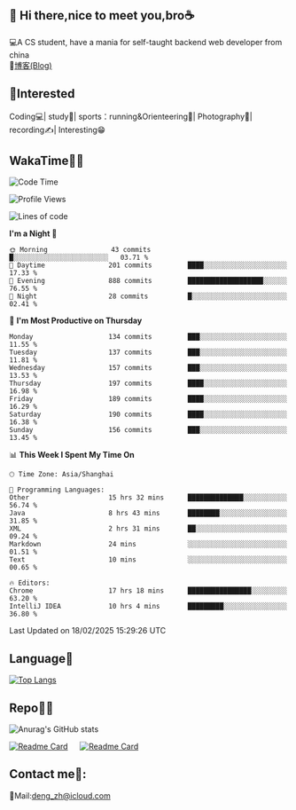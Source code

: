 👋 Hi there,nice to meet you,bro☕
---
💻A CS student, have a mania for self-taught backend web developer from china   
📌[博客(Blog)](https://github.com/HealUP/MyBlog)

 <!-- waka-box start -->
 <!-- waka-box end -->
 
🧲**Interested**
--
Coding💻| study📖| sports：running&Orienteering🏃‍| Photography📸| recording✍️| Interesting😁

WakaTime👨‍💻
---
<!--START_SECTION:waka-->
![Code Time](http://img.shields.io/badge/Code%20Time-2%2C538%20hrs%2038%20mins-blue)

![Profile Views](http://img.shields.io/badge/Profile%20Views-12-blue)

![Lines of code](https://img.shields.io/badge/From%20Hello%20World%20I%27ve%20Written-205.1%20thousand%20lines%20of%20code-blue)

**I'm a Night 🦉** 

```text
🌞 Morning                43 commits          █░░░░░░░░░░░░░░░░░░░░░░░░   03.71 % 
🌆 Daytime                201 commits         ████░░░░░░░░░░░░░░░░░░░░░   17.33 % 
🌃 Evening                888 commits         ███████████████████░░░░░░   76.55 % 
🌙 Night                  28 commits          █░░░░░░░░░░░░░░░░░░░░░░░░   02.41 % 
```
📅 **I'm Most Productive on Thursday** 

```text
Monday                   134 commits         ███░░░░░░░░░░░░░░░░░░░░░░   11.55 % 
Tuesday                  137 commits         ███░░░░░░░░░░░░░░░░░░░░░░   11.81 % 
Wednesday                157 commits         ███░░░░░░░░░░░░░░░░░░░░░░   13.53 % 
Thursday                 197 commits         ████░░░░░░░░░░░░░░░░░░░░░   16.98 % 
Friday                   189 commits         ████░░░░░░░░░░░░░░░░░░░░░   16.29 % 
Saturday                 190 commits         ████░░░░░░░░░░░░░░░░░░░░░   16.38 % 
Sunday                   156 commits         ███░░░░░░░░░░░░░░░░░░░░░░   13.45 % 
```


📊 **This Week I Spent My Time On** 

```text
🕑︎ Time Zone: Asia/Shanghai

💬 Programming Languages: 
Other                    15 hrs 32 mins      ██████████████░░░░░░░░░░░   56.74 % 
Java                     8 hrs 43 mins       ████████░░░░░░░░░░░░░░░░░   31.85 % 
XML                      2 hrs 31 mins       ██░░░░░░░░░░░░░░░░░░░░░░░   09.24 % 
Markdown                 24 mins             ░░░░░░░░░░░░░░░░░░░░░░░░░   01.51 % 
Text                     10 mins             ░░░░░░░░░░░░░░░░░░░░░░░░░   00.65 % 

🔥 Editors: 
Chrome                   17 hrs 18 mins      ████████████████░░░░░░░░░   63.20 % 
IntelliJ IDEA            10 hrs 4 mins       █████████░░░░░░░░░░░░░░░░   36.80 % 
```


 Last Updated on 18/02/2025 15:29:26 UTC
<!--END_SECTION:waka-->

Language🚀
---
[![Top Langs](https://github-readme-stats.vercel.app/api/top-langs/?username=HealUP&layout=compact&hide_border=true)](https://github.com/HealUP)

Repo🧑‍💻
---
![Anurag's GitHub stats](https://github-readme-stats.vercel.app/api?username=HealUP&count_private=true&show_icons=true&theme=gruvbox&hide_border=true) 

[![Readme Card](https://github-readme-stats.vercel.app/api/pin/?username=HealUP&repo=InternetEy&theme=transparent)](https://github.com/HealUP/InternetEy) &emsp;
[![Readme Card](https://github-readme-stats.vercel.app/api/pin/?username=HealUP&repo=CampusExperience&theme=transparent)](https://github.com/HealUP/CampusExperience)


Contact me📱:
---
📮Mail:deng_zh@icloud.com  

